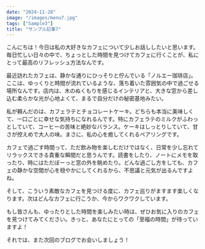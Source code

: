 ```yaml
---
date: "2024-11-28"
image: "/images/menu7.jpg"
tags: ["Sample3"]
title: "サンプル記事7"
---
```


こんにちは！今日は私の大好きなカフェについて少しお話ししたいと思います。毎日忙しい日々の中で、ちょっとした時間を見つけてカフェに行くことが、私にとって最高のリフレッシュ方法なんです。

最近訪れたカフェは、静かな通りにひっそりと佇んでいる「ノルエー珈琲店」。ここは、ゆっくりと時間が流れているような、落ち着いた雰囲気の中で過ごせる場所なんです。店内は、木のぬくもりを感じるインテリアと、大きな窓から差し込む柔らかな光が心地よくて、まるで自分だけの秘密基地みたい。

私が頼んだのは、カフェラテとチョコレートケーキ。どちらも本当に美味しくて、一口ごとに幸せな気持ちになれるんです。特にカフェラテのミルクがふわっとしていて、コーヒーの苦味と絶妙なバランス。ケーキはしっとりしていて、甘さが控えめで大人の味。まさに、私の心を癒してくれるペアリングです。

カフェで過ごす時間って、ただ飲み物を楽しむだけではなく、日常を少し忘れてリラックスできる貴重な瞬間だと思うんです。読書をしたり、ノートにメモを取ったり、時にはただぼーっと窓の外を眺めたり。どんな過ごし方をしても、カフェの静かな空間が心を穏やかにしてくれるから、不思議と元気が出るんですよね。

そして、こういう素敵なカフェを見つける度に、カフェ巡りがますます楽しくなります。次はどんなカフェに行こうか、今からワクワクしています。

もし皆さんも、ゆったりとした時間を楽しみたい時は、ぜひお気に入りのカフェを見つけてみてください。きっと、あなたにとっての「至福の時間」が待っていますよ！

それでは、また次回のブログでお会いしましょう！